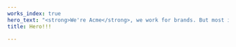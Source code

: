```yaml
---
works_index: true
hero_text: "<strong>We're Acme</strong>, we work for brands. But most importantly, we work for fun."
title: Hero!!!

---
```

<Hero :text="$page.frontmatter.hero_text" />
<!--<WorksList />-->
